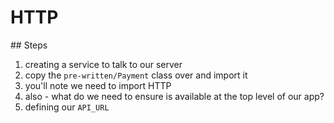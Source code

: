 # HTTP


## Steps

1. creating a service to talk to our server
  1. copy the `pre-written/Payment` class over and import it
  1. you'll note we need to import HTTP
  1. also - what do we need to ensure is available at the top level of our app?
1. defining our `API_URL`

